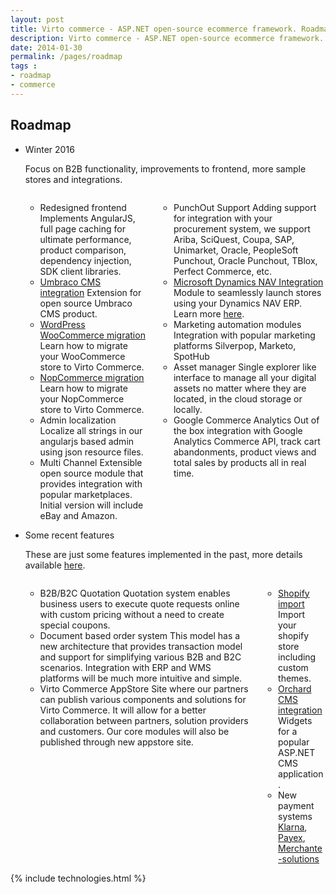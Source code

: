 ```yaml
---
layout: post
title: Virto commerce - ASP.NET open-source ecommerce framework. Roadmap
description: Virto commerce - ASP.NET open-source ecommerce framework. Roadmap
date: 2014-01-30
permalink: /pages/roadmap
tags : 
- roadmap
- commerce
---
```

<article role="main" class="main">
	<!-- Roadmap -->
	<div class="roadmap __responsive">
		<h1 class="head-title">Roadmap</h1>
		<ul class="list">
			<li class="list-item">
				<div class="roadmap-ico"></div>
				<p class="roadmap-title">Winter 2016</p>
				<p class="roadmap-descr">Focus on B2B functionality, improvements to frontend, more sample stores and integrations.</p>
				<div class="columns">
					<div class="column">
						<div class="block">
							<ul class="list">
								<li>
									<span class="title">Redesigned frontend</span>
									<span class="descr">Implements AngularJS, full page caching for ultimate performance, product comparison, dependency injection, SDK client libraries.</span>
								</li>
								<li>
									<span class="title"><a href="/features/umbraco-cms-ecommerce">Umbraco CMS integration</a></span>
									<span class="descr">Extension for open source Umbraco CMS product.</span>
								</li>
								<li>
									<span class="title"><a href="/features/wordpress-woocommerce-migration">WordPress WooCommerce migration</a></span>
									<span class="descr">Learn how to migrate your WooCommerce store to Virto Commerce.</span>
								</li>
								<li>
									<span class="title"><a href="/features/nopcommerce-migration">NopCommerce migration</a></span>
									<span class="descr">Learn how to migrate your NopCommerce store to Virto Commerce.</span>
								</li>
								<li>
									<span class="title">Admin localization</span>
									<span class="descr">Localize all strings in our angularjs based admin using json resource files.</span>
								</li>
								<li>
									<span class="title">Multi Channel</span>
									<span class="descr">Extensible open source module that provides integration with popular marketplaces. Initial version will include eBay and Amazon.</span>
								</li>
							</ul>
						</div>
					</div>
					<div class="column">
						<div class="block">
							<ul class="list">
								<li>
									<span class="title">PunchOut Support</span>
									<span class="descr">Adding support for integration with your procurement system, we support Ariba, SciQuest, Coupa, SAP, Unimarket, Oracle, PeopleSoft Punchout, Oracle Punchout, TBlox, Perfect Commerce, etc.</span>
								</li>
								<li>
									<span class="title"><a href="/features/ecommerce-microsoft-dynamics-nav">Microsoft Dynamics NAV Integration</a></span>
									<span class="descr">Module to seamlessly launch stores using your Dynamics NAV ERP. Learn more <a href="/features/ecommerce-microsoft-dynamics-nav">here</a>.</span>
								</li>
								<li>
									<span class="title">Marketing automation modules</span>
									<span class="descr">Integration with popular marketing platforms Silverpop, Marketo, SpotHub</span>
								</li>
								<li>
									<span class="title">Asset manager</span>
									<span class="descr">Single explorer like interface to manage all your digital assets no matter where they are located, in the cloud storage or locally.</span>
								</li>
								<li>
									<span class="title">Google Commerce Analytics</span>
									<span class="descr">Out of the box integration with Google Analytics Commerce API, track cart abandonments, product views and total sales by products all in real time.</span>
								</li>
							</ul>
						</div>
					</div>
				</div>
			</li>
			<li class="list-item">
				<div class="roadmap-ico"></div>
				<p class="roadmap-title">Some recent features</p>
				<p class="roadmap-descr">These are just some features implemented in the past, more details available <a href="https://github.com/VirtoCommerce/vc-community/releases" targe="_blanl">here</a>.</p>
				<div class="columns">
					<div class="column">
						<div class="block">
							<ul class="list">
								<li>
									<span class="title">B2B/B2C Quotation</span>
									<span class="descr">Quotation system enables business users to execute quote requests online with custom pricing without a need to create special coupons.</span>
								</li>
								<li>
									<span class="title">Document based order system</span>
									<span class="descr">This model has a new architecture that provides transaction model and support for simplifying various B2B and B2C scenarios. Integration with ERP and WMS platforms will be much more intuitive and simple.</span>
								</li>
								<li>
									<span class="title">Virto Commerce AppStore</span>
									<span class="descr">Site where our partners can publish various components and solutions for Virto Commerce. It will allow for a better collaboration between partners, solution providers and customers. Our core modules will also be published through new appstore site.</span>
								</li>
							</ul>
						</div>
					</div>
					<div class="column">
						<div class="block">
							<ul class="list">
								<li>
									<span class="title"><a href="/features/shopify-migration">Shopify import</a></span>
									<span class="descr">Import your shopify store including custom themes.</span>
								</li>
								<li>
									<span class="title"><a href="/features/orchard-cms-ecommerce">Orchard CMS integration</a></span>
									<span class="descr">Widgets for a popular ASP.NET CMS application.</span>
								</li>
								<li>
									<span class="title">New payment systems</span>
									<span class="descr"><a href="https://klarna.com" rel="nofollow">Klarna</a>, <a href="http://payex.com" rel="nofollow">Payex</a>, <a href="https://www.merchante-solutions.com/" rel="nofollow">Merchante-solutions</a></span>
								</li>
							</ul>
						</div>
					</div>
				</div>
			</li>
		</ul>
	</div>
	{% include technologies.html %}
</article>
